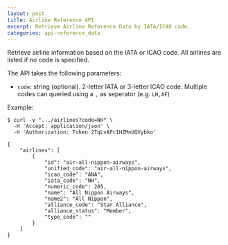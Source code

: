 ```yaml
---
layout: post
title: Airline Reference API
excerpt: Retrieve Airline Reference Data by IATA/ICAO code.
categories: api-reference_data
---
```

Retrieve airline information based on the IATA or ICAO code. All airlines are listed if no code is specified. 

The API takes the following parameters:

* `code`: string (optional). 2-letter IATA or 3-letter ICAO code. Multiple codes can queried using a `,` as seperator (e.g. `LH,AF`)

Example:

    $ curl -v ".../airlines?code=NH" \
      -H 'Accept: application/json' \
      -H 'Authorization: Token 2TqLvAPc1HZMnUQVybko'

    {
        "airlines": [
            {
                "id": "air-all-nippon-airways",
                "unified_code": "air-all-nippon-airways",
                "icao_code": "ANA",
                "iata_code": "NH",
                "numeric_code": 205,
                "name": "All Nippon Airways",
                "name2": "All Nippon",
                "alliance_code": "Star Alliance",
                "alliance_status": "Member",
                "type_code": ""
            }
        ]
    }
